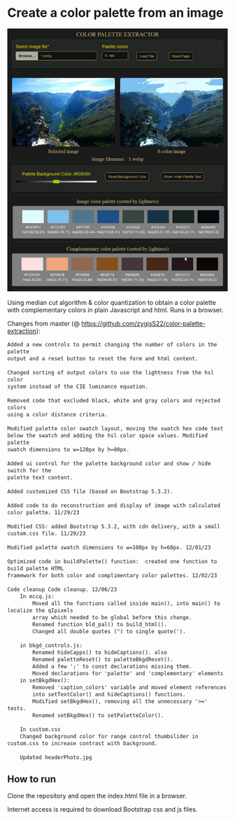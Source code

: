 # Create a color palette from an image

![Header image](/headerPhoto.jpg)

Using median cut algorithm & color quantization to obtain a color palette with 
complementary colors in plain Javascript and html.  Runs in a browser.

Changes from master (@ https://github.com/zygisS22/color-palette-extraction): 

	Added a new controls to permit changing the number of colors in the palette 
	output and a reset button to reset the form and html content.
 
	Changed sorting of output colors to use the lightness from the hsl color 
	system instead of the CIE luminance equation.  
	
	Removed code that excluded black, white and gray colors and rejected colors 
	using a color distance criteria.

	Modified palette color swatch layout, moving the swatch hex code text 
	below the swatch and adding the hsl color space values. Modified palette 
	swatch dimensions to w=120px by h=80px.
	
	Added ui control for the palette background color and show / hide switch for the 
	palette text content.
	
	Added customized CSS file (based on Bootstrap 5.3.2).
	
	Added code to do reconstruction and display of image with calculated color palette. 11/29/23
	
	Modified CSS: added Bootstrap 5.3.2, with cdn delivery, with a small custom.css file. 11/29/23

	Modified palette swatch dimensions to w=100px by h=60px. 12/01/23

	Optimized code in buildPalette() function:  created one function to build palette HTML
	framework for both color and complimentary color palettes. 12/02/23

	Code cleanup Code cleanup. 12/06/23
		In mccq.js:
			Moved all the functions called inside main(), into main() to localize the qIpixels 
			array which needed to be global before this change.
			Renamed function bld_pal() to build_html().
			Changed all double quotes (") to single quote(').

		in bkgd_controls.js:
			Renamed hideCapps() to hideCaptions(). also 
			Renamed paletteReset() to paletteBkgdReset().
			Added a few ';' to const declarations missing them.
			Moved declarations for 'palette' and 'complementary' elements
		in setBkgdHex():
			Removed 'caption_colors' variable and moved element references
			into setTextColor() and hideCaptions() functions.
			Modified setBkgdHex(), removing all the unnecessary '>=' tests.
			Renamed setBkgdHex() to setPaletteColor().

		In custom.css
		Changed background color for range control thumbslider in custom.css to increase contrast with background.

		Updated headerPhoto.jpg



## How to run

Clone the repository and open the index.html file in a browser.

Internet access is required to download Bootstrap css and js files.
